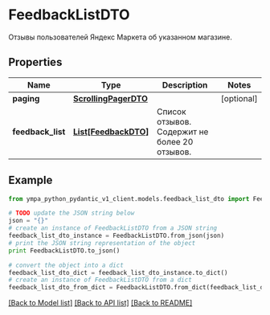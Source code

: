 # FeedbackListDTO

Отзывы пользователей Яндекс Маркета об указанном магазине.

## Properties
Name | Type | Description | Notes
------------ | ------------- | ------------- | -------------
**paging** | [**ScrollingPagerDTO**](ScrollingPagerDTO.md) |  | [optional] 
**feedback_list** | [**List[FeedbackDTO]**](FeedbackDTO.md) | Список отзывов.  Содержит не более 20 отзывов.  | 

## Example

```python
from ympa_python_pydantic_v1_client.models.feedback_list_dto import FeedbackListDTO

# TODO update the JSON string below
json = "{}"
# create an instance of FeedbackListDTO from a JSON string
feedback_list_dto_instance = FeedbackListDTO.from_json(json)
# print the JSON string representation of the object
print FeedbackListDTO.to_json()

# convert the object into a dict
feedback_list_dto_dict = feedback_list_dto_instance.to_dict()
# create an instance of FeedbackListDTO from a dict
feedback_list_dto_from_dict = FeedbackListDTO.from_dict(feedback_list_dto_dict)
```
[[Back to Model list]](../README.md#documentation-for-models) [[Back to API list]](../README.md#documentation-for-api-endpoints) [[Back to README]](../README.md)


